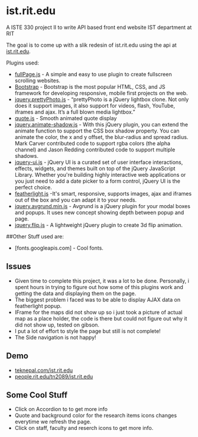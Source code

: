 # ist.rit.edu
A ISTE 330 project II to write API based front end website IST department at RIT

The goal is to come up with a slik redesin of ist.rit.edu using the api at [ist.rit.edu](http://ist.rit.edu/api). 

Plugins used:
- [fullPage.js](http://alvarotrigo.com/fullPage/) - A simple and easy to use plugin to create fullscreen scrolling websites. 
- [Bootstrap](http://getbootstrap.com) - Bootstrap is the most popular HTML, CSS, and JS framework for developing responsive, mobile first projects on the web.
- [jquery.prettyPhoto.js](http://www.no-margin-for-errors.com/projects/prettyphoto-jquery-lightbox-clone/) - “prettyPhoto is a jQuery lightbox clone. Not only does it support images, it also support for videos, flash, YouTube, iframes and ajax. It’s a full blown media lightbox.”
- [quote.js](http://www.marcofolio.net/webdesign/jquery_quickie_smooth_animated_quote_display.html) - Smooth animated quote display
- [jquery.animate-shadow.js](http://www.bitstorm.org/jquery/shadow-animation/) - With this jQuery plugin, you can extend the animate function to support the CSS box shadow property. You can animate the color, the x and y offset, the blur-radius and spread radius. Mark Carver contributed code to support rgba colors (the alpha channel) and Jason Redding contributed code to support multiple shadows.
- [jquery-ui.js](https://jqueryui.com) - jQuery UI is a curated set of user interface interactions, effects, widgets, and themes built on top of the jQuery JavaScript Library. Whether you're building highly interactive web applications or you just need to add a date picker to a form control, jQuery UI is the perfect choice.
- [featherlight.js](http://noelboss.github.io/featherlight/) -It's smart, responsive, supports images, ajax and iframes out of the box and you can adapt it to your needs.
- [jquery.avgrund.min.js](https://github.com/voronianski/jquery.avgrund.js/) - Avgrund is a jQuery plugin for your modal boxes and popups. It uses new concept showing depth between popup and page.
- [jquery.flip.js](https://github.com/nnattawat/flip) - A lightweight jQuery plugin to create 3d flip animation.

##Other Stuff used are:
- [fonts.googleapis.com] - Cool fonts.



## Issues
- Given time to complete this project, it was a lot to be done. Personally, i spent hours in trying to figure out how some of this plugins work and getting the data and displaying them on the page. 
- The biggest problem i faced was to be able to display AJAX data on featherlight popup. 
- IFrame for the maps did not show up so i just took a picture of actual map as a place holder, the code is there but could not figure out why it did not show up, tested on gibson. 
- I put a lot of effort to style the page but still is not complete!
- The Side navigation is not happy!

## Demo
- [teknepal.com/ist.rit.edu](https://teknepal.com/ist.rit.edu)
- [people.rit.edu/tn2089/ist.rit.edu](https://people.rit.edu/tn2089/ist.rit.edu)

## Some Cool Stuff
- Click on Accordion to to get more info 
- Quote and background color for the research items icons changes everytime we refresh the page.
- Click on staff, faculty and reserch icons to get more info. 

